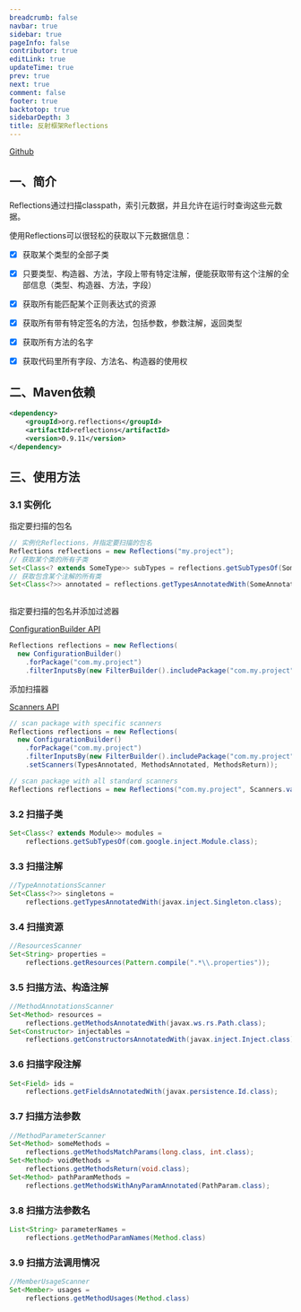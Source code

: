 ```yaml
---
breadcrumb: false
navbar: true
sidebar: true
pageInfo: false
contributor: true
editLink: true
updateTime: true
prev: true
next: true
comment: false
footer: true
backtotop: true
sidebarDepth: 3
title: 反射框架Reflections
---
```


[Github](https://github.com/ronmamo/reflections)


## 一、简介

Reflections通过扫描classpath，索引元数据，并且允许在运行时查询这些元数据。

使用Reflections可以很轻松的获取以下元数据信息：

- [x] 获取某个类型的全部子类
- [x] 只要类型、构造器、方法，字段上带有特定注解，便能获取带有这个注解的全部信息（类型、构造器、方法，字段）
- [x] 获取所有能匹配某个正则表达式的资源
- [x] 获取所有带有特定签名的方法，包括参数，参数注解，返回类型
- [x]  获取所有方法的名字
- [x] 获取代码里所有字段、方法名、构造器的使用权


## 二、Maven依赖

```xml 
<dependency>
    <groupId>org.reflections</groupId>
    <artifactId>reflections</artifactId>
    <version>0.9.11</version>
</dependency>
```

## 三、使用方法

### 3.1 实例化

指定要扫描的包名

```java 
// 实例化Reflections，并指定要扫描的包名
Reflections reflections = new Reflections("my.project");
// 获取某个类的所有子类
Set<Class<? extends SomeType>> subTypes = reflections.getSubTypesOf(SomeType.class);
// 获取包含某个注解的所有类
Set<Class<?>> annotated = reflections.getTypesAnnotatedWith(SomeAnnotation.class);
  
```

指定要扫描的包名并添加过滤器

[ConfigurationBuilder API](https://ronmamo.github.io/reflections/org/reflections/util/ConfigurationBuilder.html)
```java 
Reflections reflections = new Reflections(
  new ConfigurationBuilder()
    .forPackage("com.my.project")
    .filterInputsBy(new FilterBuilder().includePackage("com.my.project")));
```

添加扫描器

[Scanners API](https://ronmamo.github.io/reflections/org/reflections/scanners/Scanners.html)
```java 
// scan package with specific scanners
Reflections reflections = new Reflections(
  new ConfigurationBuilder()
    .forPackage("com.my.project")
    .filterInputsBy(new FilterBuilder().includePackage("com.my.project").excludePackage("com.my.project.exclude"))
    .setScanners(TypesAnnotated, MethodsAnnotated, MethodsReturn));

// scan package with all standard scanners
Reflections reflections = new Reflections("com.my.project", Scanners.values());
```

### 3.2 扫描子类

```java 
Set<Class<? extends Module>> modules = 
    reflections.getSubTypesOf(com.google.inject.Module.class);
```

### 3.3 扫描注解

```java 
//TypeAnnotationsScanner 
Set<Class<?>> singletons = 
    reflections.getTypesAnnotatedWith(javax.inject.Singleton.class);
```

### 3.4 扫描资源

```java 
//ResourcesScanner
Set<String> properties = 
    reflections.getResources(Pattern.compile(".*\\.properties"));
```

### 3.5 扫描方法、构造注解

```java 
//MethodAnnotationsScanner
Set<Method> resources =
    reflections.getMethodsAnnotatedWith(javax.ws.rs.Path.class);
Set<Constructor> injectables = 
    reflections.getConstructorsAnnotatedWith(javax.inject.Inject.class);
```

### 3.6 扫描字段注解

```java 
Set<Field> ids = 
    reflections.getFieldsAnnotatedWith(javax.persistence.Id.class);
```

### 3.7 扫描方法参数

```java 
//MethodParameterScanner
Set<Method> someMethods =
    reflections.getMethodsMatchParams(long.class, int.class);
Set<Method> voidMethods =
    reflections.getMethodsReturn(void.class);
Set<Method> pathParamMethods =
    reflections.getMethodsWithAnyParamAnnotated(PathParam.class);
```

### 3.8 扫描方法参数名

```java 
List<String> parameterNames = 
    reflections.getMethodParamNames(Method.class)
```

### 3.9 扫描方法调用情况

```java 
//MemberUsageScanner
Set<Member> usages = 
    reflections.getMethodUsages(Method.class)
```
